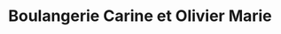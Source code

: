 ---
title: "Boulangerie Carine et Olivier Marie"
url: /saint-cyr-sur-menthon/boulangerie-carine-et-olivier-marie/
shop: boulangerie
---